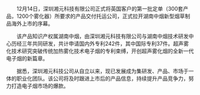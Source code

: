 　　12月14日，深圳湘元科技有限公司正式将英国客户的第一批定单（300套产品，1200个雾化器）所要求的产品交付托运公司，正式拉开湖南中烟新型烟草制品海外上市的序幕。

　　该产品知识产权属湖南中烟，由深圳湘元科技有限公司与湖南中烟技术研发中心历经三年共同研发，共计申请国内外专利242件，其中国际专利37件。超声雾化技术研究突破传统加热雾化技术电子烟的专利束缚，开创超声雾化烟的全新一代电子烟的新篇章。

　　据悉，深圳湘元科技公司从自立以来，现已发展成为集研发、产品、市场于一体的职业化团队。该公司将及时跟进上市后的产品信息，持续提升产品竞争力，努力打造电子烟市场的爆款。
